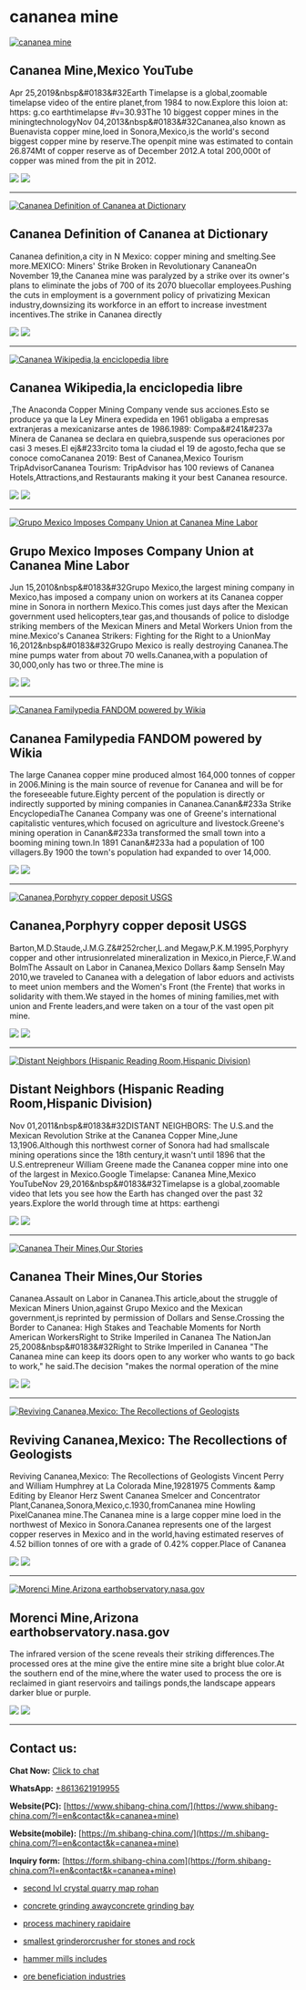 # cananea mine

<a href="https://swt.shibang-china.com/?l=en&img&k=cananea+mine" target="_blank">![cananea mine](http://static.shibang-china.com/all-800x300/465.jpg)</a>

## Cananea Mine,Mexico YouTube
Apr 25,2019&nbsp&#0183&#32Earth Timelapse is a global,zoomable timelapse video of the entire planet,from 1984 to now.Explore this loion at: https: g.co earthtimelapse #v=30.93The 10 biggest copper mines in the miningtechnologyNov 04,2013&nbsp&#0183&#32Cananea,also known as Buenavista copper mine,loed in Sonora,Mexico,is the world's second biggest copper mine by reserve.The openpit mine was estimated to contain 26.874Mt of copper reserve as of December 2012.A total 200,000t of copper was mined from the pit in 2012.


<a href="https://whatsapp.shibangsoft.com/WhatsApp.php" target="_blank" title="WhatsApp">![](http://static.shibang-china.com/icon/whatsapp.png)</a> <a href="https://swt.shibang-china.com/?l=en&icon&k=cananea+mine" target="_blank">![](http://static.shibang-china.com/icon/chat-en.png)</a>

---

<a href="https://swt.shibang-china.com/?l=en&img&k=cananea+mine" target="_blank">![Cananea Definition of Cananea at Dictionary](http://static.shibang-china.com/all-800x300/83.jpg)</a>

## Cananea Definition of Cananea at Dictionary
Cananea definition,a city in N Mexico: copper mining and smelting.See more.MEXICO: Miners' Strike Broken in Revolutionary CananeaOn November 19,the Cananea mine was paralyzed by a strike over its owner's plans to eliminate the jobs of 700 of its 2070 bluecollar employees.Pushing the cuts in employment is a government policy of privatizing Mexican industry,downsizing its workforce in an effort to increase investment incentives.The strike in Cananea directly


<a href="https://whatsapp.shibangsoft.com/WhatsApp.php" target="_blank" title="WhatsApp">![](http://static.shibang-china.com/icon/whatsapp.png)</a> <a href="https://swt.shibang-china.com/?l=en&icon&k=cananea+mine" target="_blank">![](http://static.shibang-china.com/icon/chat-en.png)</a>

---

<a href="https://swt.shibang-china.com/?l=en&img&k=cananea+mine" target="_blank">![Cananea Wikipedia,la enciclopedia libre](http://static.shibang-china.com/all-800x300/1336.jpg)</a>

## Cananea Wikipedia,la enciclopedia libre
,The Anaconda Copper Mining Company vende sus acciones.Esto se produce ya que la Ley Minera expedida en 1961 obligaba a empresas extranjeras a mexicanizarse antes de 1986.1989: Compa&#241&#237a Minera de Cananea se declara en quiebra,suspende sus operaciones por casi 3 meses.El ej&#233rcito toma la ciudad el 19 de agosto,fecha que se conoce comoCananea 2019: Best of Cananea,Mexico Tourism TripAdvisorCananea Tourism: TripAdvisor has 100 reviews of Cananea Hotels,Attractions,and Restaurants making it your best Cananea resource.


<a href="https://whatsapp.shibangsoft.com/WhatsApp.php" target="_blank" title="WhatsApp">![](http://static.shibang-china.com/icon/whatsapp.png)</a> <a href="https://swt.shibang-china.com/?l=en&icon&k=cananea+mine" target="_blank">![](http://static.shibang-china.com/icon/chat-en.png)</a>

---

<a href="https://swt.shibang-china.com/?l=en&img&k=cananea+mine" target="_blank">![Grupo Mexico Imposes Company Union at Cananea Mine Labor](http://static.shibang-china.com/all-800x300/1316.jpg)</a>

## Grupo Mexico Imposes Company Union at Cananea Mine Labor
Jun 15,2010&nbsp&#0183&#32Grupo Mexico,the largest mining company in Mexico,has imposed a company union on workers at its Cananea copper mine in Sonora in northern Mexico.This comes just days after the Mexican government used helicopters,tear gas,and thousands of police to dislodge striking members of the Mexican Miners and Metal Workers Union from the mine.Mexico's Cananea Strikers: Fighting for the Right to a UnionMay 16,2012&nbsp&#0183&#32Grupo Mexico is really destroying Cananea.The mine pumps water from about 70 wells.Cananea,with a population of 30,000,only has two or three.The mine is


<a href="https://whatsapp.shibangsoft.com/WhatsApp.php" target="_blank" title="WhatsApp">![](http://static.shibang-china.com/icon/whatsapp.png)</a> <a href="https://swt.shibang-china.com/?l=en&icon&k=cananea+mine" target="_blank">![](http://static.shibang-china.com/icon/chat-en.png)</a>

---

<a href="https://swt.shibang-china.com/?l=en&img&k=cananea+mine" target="_blank">![Cananea Familypedia FANDOM powered by Wikia](http://static.shibang-china.com/all-800x300/783.jpg)</a>

## Cananea Familypedia FANDOM powered by Wikia
The large Cananea copper mine produced almost 164,000 tonnes of copper in 2006.Mining is the main source of revenue for Cananea and will be for the foreseeable future.Eighty percent of the population is directly or indirectly supported by mining companies in Cananea.Canan&#233a Strike EncyclopediaThe Cananea Company was one of Greene's international capitalistic ventures,which focused on agriculture and livestock.Greene's mining operation in Canan&#233a transformed the small town into a booming mining town.In 1891 Canan&#233a had a population of 100 villagers.By 1900 the town's population had expanded to over 14,000.


<a href="https://whatsapp.shibangsoft.com/WhatsApp.php" target="_blank" title="WhatsApp">![](http://static.shibang-china.com/icon/whatsapp.png)</a> <a href="https://swt.shibang-china.com/?l=en&icon&k=cananea+mine" target="_blank">![](http://static.shibang-china.com/icon/chat-en.png)</a>

---

<a href="https://swt.shibang-china.com/?l=en&img&k=cananea+mine" target="_blank">![Cananea,Porphyry copper deposit USGS](http://static.shibang-china.com/all-800x300/1441.jpg)</a>

## Cananea,Porphyry copper deposit USGS
Barton,M.D.Staude,J.M.G.Z&#252rcher,L.and Megaw,P.K.M.1995,Porphyry copper and other intrusionrelated mineralization in Mexico,in Pierce,F.W.and BolmThe Assault on Labor in Cananea,Mexico Dollars &amp SenseIn May 2010,we traveled to Cananea with a delegation of labor eduors and activists to meet union members and the Women's Front (the Frente) that works in solidarity with them.We stayed in the homes of mining families,met with union and Frente leaders,and were taken on a tour of the vast open pit mine.


<a href="https://whatsapp.shibangsoft.com/WhatsApp.php" target="_blank" title="WhatsApp">![](http://static.shibang-china.com/icon/whatsapp.png)</a> <a href="https://swt.shibang-china.com/?l=en&icon&k=cananea+mine" target="_blank">![](http://static.shibang-china.com/icon/chat-en.png)</a>

---

<a href="https://swt.shibang-china.com/?l=en&img&k=cananea+mine" target="_blank">![Distant Neighbors (Hispanic Reading Room,Hispanic Division)](http://static.shibang-china.com/all-800x300/326.jpg)</a>

## Distant Neighbors (Hispanic Reading Room,Hispanic Division)
Nov 01,2011&nbsp&#0183&#32DISTANT NEIGHBORS: The U.S.and the Mexican Revolution Strike at the Cananea Copper Mine,June 13,1906.Although this northwest corner of Sonora had had smallscale mining operations since the 18th century,it wasn't until 1896 that the U.S.entrepreneur William Greene made the Cananea copper mine into one of the largest in Mexico.Google Timelapse: Cananea Mine,Mexico YouTubeNov 29,2016&nbsp&#0183&#32Timelapse is a global,zoomable video that lets you see how the Earth has changed over the past 32 years.Explore the world through time at https: earthengi


<a href="https://whatsapp.shibangsoft.com/WhatsApp.php" target="_blank" title="WhatsApp">![](http://static.shibang-china.com/icon/whatsapp.png)</a> <a href="https://swt.shibang-china.com/?l=en&icon&k=cananea+mine" target="_blank">![](http://static.shibang-china.com/icon/chat-en.png)</a>

---

<a href="https://swt.shibang-china.com/?l=en&img&k=cananea+mine" target="_blank">![Cananea Their Mines,Our Stories](http://static.shibang-china.com/all-800x300/1398.jpg)</a>

## Cananea Their Mines,Our Stories
Cananea.Assault on Labor in Cananea.This article,about the struggle of Mexican Miners Union,against Grupo Mexico and the Mexican government,is reprinted by permission of Dollars and Sense.Crossing the Border to Cananea: High Stakes and Teachable Moments for North American WorkersRight to Strike Imperiled in Cananea The NationJan 25,2008&nbsp&#0183&#32Right to Strike Imperiled in Cananea "The Cananea mine can keep its doors open to any worker who wants to go back to work," he said.The decision "makes the normal operation of the mine


<a href="https://whatsapp.shibangsoft.com/WhatsApp.php" target="_blank" title="WhatsApp">![](http://static.shibang-china.com/icon/whatsapp.png)</a> <a href="https://swt.shibang-china.com/?l=en&icon&k=cananea+mine" target="_blank">![](http://static.shibang-china.com/icon/chat-en.png)</a>

---

<a href="https://swt.shibang-china.com/?l=en&img&k=cananea+mine" target="_blank">![Reviving Cananea,Mexico: The Recollections of Geologists](http://static.shibang-china.com/all-800x300/1012.jpg)</a>

## Reviving Cananea,Mexico: The Recollections of Geologists
Reviving Cananea,Mexico: The Recollections of Geologists Vincent Perry and William Humphrey at La Colorada Mine,19281975 Comments &amp Editing by Eleanor Herz Swent Cananea Smelcer and Concentrator Plant,Cananea,Sonora,Mexico,c.1930,fromCananea mine Howling PixelCananea mine.The Cananea mine is a large copper mine loed in the northwest of Mexico in Sonora.Cananea represents one of the largest copper reserves in Mexico and in the world,having estimated reserves of 4.52 billion tonnes of ore with a grade of 0.42% copper.Place of Cananea


<a href="https://whatsapp.shibangsoft.com/WhatsApp.php" target="_blank" title="WhatsApp">![](http://static.shibang-china.com/icon/whatsapp.png)</a> <a href="https://swt.shibang-china.com/?l=en&icon&k=cananea+mine" target="_blank">![](http://static.shibang-china.com/icon/chat-en.png)</a>

---

<a href="https://swt.shibang-china.com/?l=en&img&k=cananea+mine" target="_blank">![Morenci Mine,Arizona earthobservatory.nasa.gov](http://static.shibang-china.com/all-800x300/1513.jpg)</a>

## Morenci Mine,Arizona earthobservatory.nasa.gov
The infrared version of the scene reveals their striking differences.The processed ores at the mine give the entire mine site a bright blue color.At the southern end of the mine,where the water used to process the ore is reclaimed in giant reservoirs and tailings ponds,the landscape appears darker blue or purple.

<a href="https://whatsapp.shibangsoft.com/WhatsApp.php" target="_blank" title="WhatsApp">![](http://static.shibang-china.com/icon/whatsapp.png)</a> <a href="https://swt.shibang-china.com/?l=en&icon&k=cananea+mine" target="_blank">![](http://static.shibang-china.com/icon/chat-en.png)</a>

---
## Contact us:

**Chat Now:** [Click to chat](https://swt.shibang-china.com?l=en&contact&k=cananea+mine)

**WhatsApp:**  [+8613621919955](https://whatsapp.shibangsoft.com/WhatsApp.php)

**Website(PC):** [https://www.shibang-china.com/](https://www.shibang-china.com/?l=en&contact&k=cananea+mine)

**Website(mobile):** [https://m.shibang-china.com/](https://m.shibang-china.com/?l=en&contact&k=cananea+mine)

**Inquiry form:** [https://form.shibang-china.com](https://form.shibang-china.com?l=en&contact&k=cananea+mine)

* [second lvl crystal quarry map rohan](../120/second%20lvl%20crystal%20quarry%20map%20rohan.md)

* [concrete grinding awayconcrete grinding bay](../114/concrete%20grinding%20awayconcrete%20grinding%20bay.md)

* [process machinery rapidaire](../111/process%20machinery%20rapidaire.md)

* [smallest grinderorcrusher for stones and rock](../115/smallest%20grinderorcrusher%20for%20stones%20and%20rock.md)

* [hammer mills includes](../120/hammer%20mills%20includes.md)

* [ore beneficiation industries](../117/ore%20beneficiation%20industries.md)